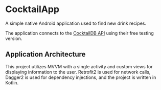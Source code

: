 # CocktailApp

A simple native Android application used to find new drink recipes. 

The application connects to the [CocktailDB API](https://www.thecocktaildb.com) using their free testing version.

## Application Architecture

This project utilizes MVVM with a single activity and custom views for displaying information to the user. Retrofit2 is used for network calls, Dagger2 is used for dependency injections, and the project is written in Kotlin.
